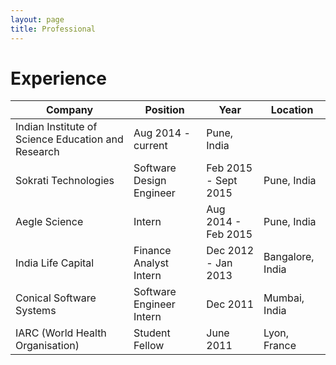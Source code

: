 ```yaml
---
layout: page
title: Professional
---
```


# Experience

Company   | Position   | Year   |   Location   |
------------ | ------------- | ------------- | -------------
Indian Institute of Science Education and Research | Aug 2014 - current | Pune, India   |
Sokrati Technologies | Software Design Engineer | Feb 2015 - Sept 2015 | Pune, India    |
Aegle Science | Intern | Aug 2014 - Feb 2015 | Pune, India    |
India Life Capital | Finance Analyst Intern | Dec 2012 - Jan 2013 | Bangalore, India   |
Conical Software Systems | Software Engineer Intern | Dec 2011 | Mumbai, India    |
IARC (World Health Organisation) | Student Fellow | June 2011 | Lyon, France     |
